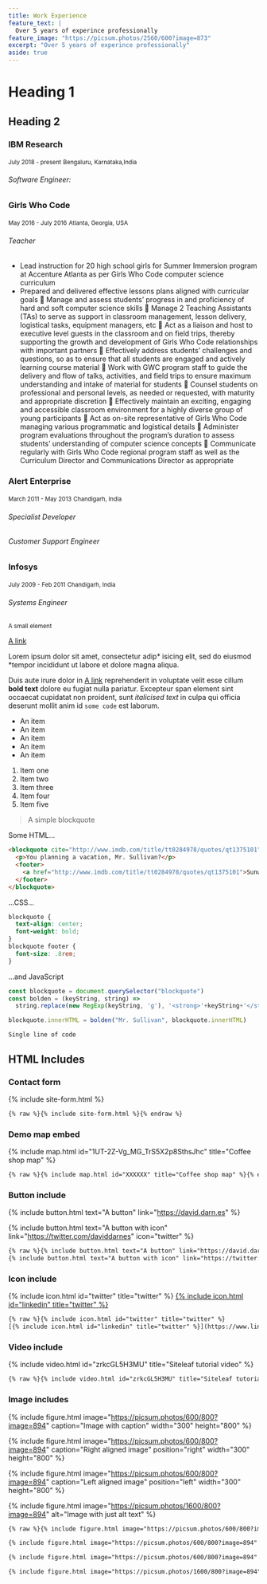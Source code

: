 ```yaml
---
title: Work Experience
feature_text: |
  Over 5 years of experince professionally 
feature_image: "https://picsum.photos/2560/600?image=873"
excerpt: "Over 5 years of experince professionally"
aside: true
---
```


# Heading 1

## Heading 2

### IBM Research 
<small>July 2018 - present</small>
<small>Bengaluru, Karnataka,India</small>

###### Software Engineer: 

### Girls Who Code   
<small>May 2016 - July 2016</small>
<small>Atlanta, Georgia, USA</small>

###### Teacher
*	Lead instruction for 20 high school girls for Summer Immersion program at Accenture Atlanta as per Girls Who Code computer science curriculum
*	Prepared and delivered effective lessons plans aligned with curricular goals
	Manage and assess students’ progress in and proficiency of hard and soft computer science skills
	Manage 2 Teaching Assistants (TAs) to serve as support in classroom management, lesson delivery, logistical tasks, equipment managers, etc
	Act as a liaison and host to executive level guests in the classroom and on field trips, thereby supporting the growth and development of Girls Who Code relationships with important partners
	Effectively address students’ challenges and questions, so as to ensure that all students are engaged and actively learning course material
	Work with GWC program staff to guide the delivery and flow of talks, activities, and field trips to ensure maximum understanding and intake of material for students
	Counsel students on professional and personal levels, as needed or requested, with maturity and appropriate discretion
	Effectively maintain an exciting, engaging and accessible classroom environment for a highly diverse group of young participants
	Act as on-site representative of Girls Who Code managing various programmatic and logistical details
	Administer program evaluations throughout the program’s duration to assess students’ understanding of computer science concepts
	Communicate regularly with Girls Who Code regional program staff as well as the Curriculum Director and Communications Director as appropriate 

### Alert Enterprise  
<small>March 2011 - May 2013</small>
<small>Chandigarh, India</small>

###### Specialist Developer

###### Customer Support Engineer

### Infosys   
<small>July 2009 - Feb 2011</small>
<small>Chandigarh, India</small>

###### Systems Engineer





<small>A small element</small>

[A link](https://david.darn.es "A link")

Lorem ipsum dolor sit amet, consectetur adip* isicing elit, sed do eiusmod *tempor incididunt ut labore et dolore magna aliqua.

Duis aute irure dolor in [A link](https://david.darn.es "A link") reprehenderit in voluptate velit esse cillum **bold text** dolore eu fugiat nulla pariatur. Excepteur span element sint occaecat cupidatat non proident, sunt _italicised text_ in culpa qui officia deserunt mollit anim id `some code` est laborum.

* An item
* An item
* An item
* An item
* An item

1. Item one
2. Item two
3. Item three
4. Item four
5. Item five

> A simple blockquote

Some HTML...

``` html
<blockquote cite="http://www.imdb.com/title/tt0284978/quotes/qt1375101">
  <p>You planning a vacation, Mr. Sullivan?</p>
  <footer>
    <a href="http://www.imdb.com/title/tt0284978/quotes/qt1375101">Sunways Security Guard</a>
  </footer>
</blockquote>
```

...CSS...

``` css
blockquote {
  text-align: center;
  font-weight: bold;
}
blockquote footer {
  font-size: .8rem;
}
```

...and JavaScript

``` js
const blockquote = document.querySelector("blockquote")
const bolden = (keyString, string) =>
  string.replace(new RegExp(keyString, 'g'), '<strong>'+keyString+'</strong>')

blockquote.innerHTML = bolden("Mr. Sullivan", blockquote.innerHTML)
```

`Single line of code`

## HTML Includes

### Contact form

{% include site-form.html %}

``` html
{% raw %}{% include site-form.html %}{% endraw %}
```

### Demo map embed

{% include map.html id="1UT-2Z-Vg_MG_TrS5X2p8SthsJhc" title="Coffee shop map" %}

``` html
{% raw %}{% include map.html id="XXXXXX" title="Coffee shop map" %}{% endraw %}
```

### Button include

{% include button.html text="A button" link="https://david.darn.es" %}

{% include button.html text="A button with icon" link="https://twitter.com/daviddarnes" icon="twitter" %}

``` html
{% raw %}{% include button.html text="A button" link="https://david.darn.es" %}
{% include button.html text="A button with icon" link="https://twitter.com/daviddarnes" icon="twitter" %}{% endraw %}
```

### Icon include

{% include icon.html id="twitter" title="twitter" %} [{% include icon.html id="linkedin" title="twitter" %}](https://www.linkedin.com/in/daviddarnes)

``` html
{% raw %}{% include icon.html id="twitter" title="twitter" %}
[{% include icon.html id="linkedin" title="twitter" %}](https://www.linkedin.com/in/daviddarnes){% endraw %}
```

### Video include

{% include video.html id="zrkcGL5H3MU" title="Siteleaf tutorial video" %}

``` html
{% raw %}{% include video.html id="zrkcGL5H3MU" title="Siteleaf tutorial video" %}{% endraw %}
```


### Image includes

{% include figure.html image="https://picsum.photos/600/800?image=894" caption="Image with caption" width="300" height="800" %}

{% include figure.html image="https://picsum.photos/600/800?image=894" caption="Right aligned image" position="right" width="300" height="800" %}

{% include figure.html image="https://picsum.photos/600/800?image=894" caption="Left aligned image" position="left" width="300" height="800" %}

{% include figure.html image="https://picsum.photos/1600/800?image=894" alt="Image with just alt text" %}

``` html
{% raw %}{% include figure.html image="https://picsum.photos/600/800?image=894" caption="Image with caption" width="300" height="800" %}

{% include figure.html image="https://picsum.photos/600/800?image=894" caption="Right aligned image" position="right" width="300" height="800" %}

{% include figure.html image="https://picsum.photos/600/800?image=894" caption="Left aligned image" position="left" width="300" height="800" %}

{% include figure.html image="https://picsum.photos/1600/800?image=894" alt="Image with just alt text" %}{% endraw %}
```
